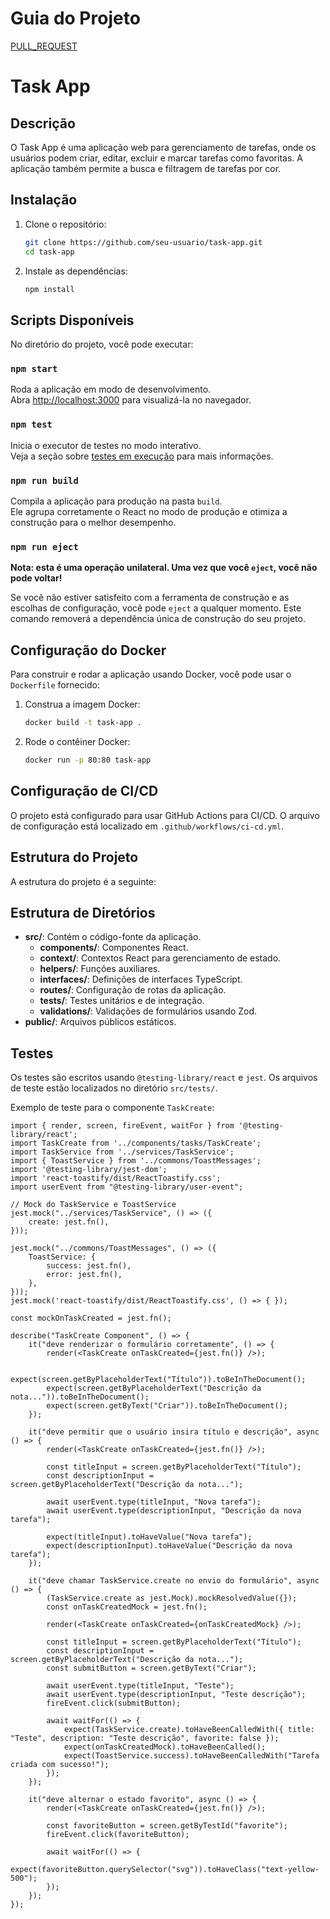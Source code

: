 # Guia do Projeto
[PULL_REQUEST](https://github.com/ricardochomicz/task-api/blob/main/PULL_REQUEST.md)

# Task App

## Descrição

O Task App é uma aplicação web para gerenciamento de tarefas, onde os usuários podem criar, editar, excluir e marcar tarefas como favoritas. A aplicação também permite a busca e filtragem de tarefas por cor.

## Instalação

1. Clone o repositório:
    ```sh
    git clone https://github.com/seu-usuario/task-app.git
    cd task-app
    ```

2. Instale as dependências:
    ```sh
    npm install
    ```

## Scripts Disponíveis

No diretório do projeto, você pode executar:

### `npm start`

Roda a aplicação em modo de desenvolvimento.\
Abra [http://localhost:3000](http://localhost:3000) para visualizá-la no navegador.

### `npm test`

Inicia o executor de testes no modo interativo.\
Veja a seção sobre [testes em execução](https://facebook.github.io/create-react-app/docs/running-tests) para mais informações.

### `npm run build`

Compila a aplicação para produção na pasta `build`.\
Ele agrupa corretamente o React no modo de produção e otimiza a construção para o melhor desempenho.

### `npm run eject`

**Nota: esta é uma operação unilateral. Uma vez que você `eject`, você não pode voltar!**

Se você não estiver satisfeito com a ferramenta de construção e as escolhas de configuração, você pode `eject` a qualquer momento. Este comando removerá a dependência única de construção do seu projeto.

## Configuração do Docker

Para construir e rodar a aplicação usando Docker, você pode usar o `Dockerfile` fornecido:

1. Construa a imagem Docker:
    ```sh
    docker build -t task-app .
    ```

2. Rode o contêiner Docker:
    ```sh
    docker run -p 80:80 task-app
    ```

## Configuração de CI/CD

O projeto está configurado para usar GitHub Actions para CI/CD. O arquivo de configuração está localizado em `.github/workflows/ci-cd.yml`.

## Estrutura do Projeto

A estrutura do projeto é a seguinte:

## Estrutura de Diretórios

- **src/**: Contém o código-fonte da aplicação.
  - **components/**: Componentes React.
  - **context/**: Contextos React para gerenciamento de estado.
  - **helpers/**: Funções auxiliares.
  - **interfaces/**: Definições de interfaces TypeScript.
  - **routes/**: Configuração de rotas da aplicação.
  - **tests/**: Testes unitários e de integração.
  - **validations/**: Validações de formulários usando Zod.
- **public/**: Arquivos públicos estáticos.

## Testes

Os testes são escritos usando `@testing-library/react` e `jest`. Os arquivos de teste estão localizados no diretório `src/tests/`.

Exemplo de teste para o componente `TaskCreate`:

```tsx
import { render, screen, fireEvent, waitFor } from '@testing-library/react';
import TaskCreate from '../components/tasks/TaskCreate';
import TaskService from '../services/TaskService';
import { ToastService } from '../commons/ToastMessages';
import '@testing-library/jest-dom';
import 'react-toastify/dist/ReactToastify.css';
import userEvent from "@testing-library/user-event";

// Mock do TaskService e ToastService
jest.mock("../services/TaskService", () => ({
    create: jest.fn(),
}));

jest.mock("../commons/ToastMessages", () => ({
    ToastService: {
        success: jest.fn(),
        error: jest.fn(),
    },
}));
jest.mock('react-toastify/dist/ReactToastify.css', () => { });

const mockOnTaskCreated = jest.fn();

describe("TaskCreate Component", () => {
    it("deve renderizar o formulário corretamente", () => {
        render(<TaskCreate onTaskCreated={jest.fn()} />);

        expect(screen.getByPlaceholderText("Título")).toBeInTheDocument();
        expect(screen.getByPlaceholderText("Descrição da nota...")).toBeInTheDocument();
        expect(screen.getByText("Criar")).toBeInTheDocument();
    });

    it("deve permitir que o usuário insira título e descrição", async () => {
        render(<TaskCreate onTaskCreated={jest.fn()} />);

        const titleInput = screen.getByPlaceholderText("Título");
        const descriptionInput = screen.getByPlaceholderText("Descrição da nota...");

        await userEvent.type(titleInput, "Nova tarefa");
        await userEvent.type(descriptionInput, "Descrição da nova tarefa");

        expect(titleInput).toHaveValue("Nova tarefa");
        expect(descriptionInput).toHaveValue("Descrição da nova tarefa");
    });

    it("deve chamar TaskService.create no envio do formulário", async () => {
        (TaskService.create as jest.Mock).mockResolvedValue({});
        const onTaskCreatedMock = jest.fn();

        render(<TaskCreate onTaskCreated={onTaskCreatedMock} />);

        const titleInput = screen.getByPlaceholderText("Título");
        const descriptionInput = screen.getByPlaceholderText("Descrição da nota...");
        const submitButton = screen.getByText("Criar");

        await userEvent.type(titleInput, "Teste");
        await userEvent.type(descriptionInput, "Teste descrição");
        fireEvent.click(submitButton);

        await waitFor(() => {
            expect(TaskService.create).toHaveBeenCalledWith({ title: "Teste", description: "Teste descrição", favorite: false });
            expect(onTaskCreatedMock).toHaveBeenCalled();
            expect(ToastService.success).toHaveBeenCalledWith("Tarefa criada com sucesso!");
        });
    });

    it("deve alternar o estado favorito", async () => {
        render(<TaskCreate onTaskCreated={jest.fn()} />);

        const favoriteButton = screen.getByTestId("favorite");
        fireEvent.click(favoriteButton);

        await waitFor(() => {
            expect(favoriteButton.querySelector("svg")).toHaveClass("text-yellow-500");
        });
    });
});



